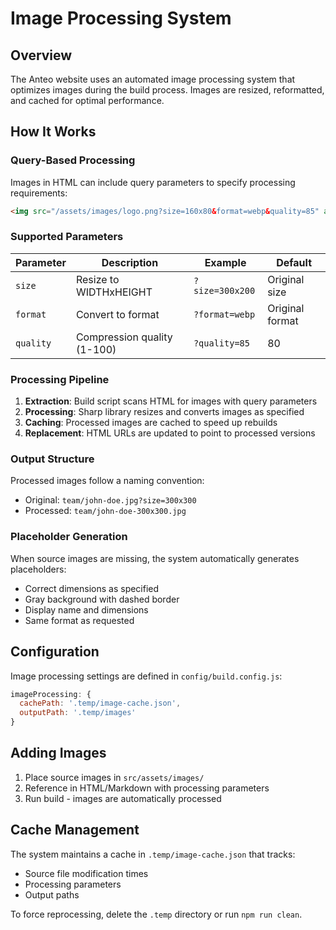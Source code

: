 # Image Processing System

## Overview

The Anteo website uses an automated image processing system that optimizes images during the build process. Images are resized, reformatted, and cached for optimal performance.

## How It Works

### Query-Based Processing

Images in HTML can include query parameters to specify processing requirements:

```html
<img src="/assets/images/logo.png?size=160x80&format=webp&quality=85" alt="Logo">
```

### Supported Parameters

| Parameter | Description | Example | Default |
|-----------|-------------|---------|---------|
| `size` | Resize to WIDTHxHEIGHT | `?size=300x200` | Original size |
| `format` | Convert to format | `?format=webp` | Original format |
| `quality` | Compression quality (1-100) | `?quality=85` | 80 |

### Processing Pipeline

1. **Extraction**: Build script scans HTML for images with query parameters
2. **Processing**: Sharp library resizes and converts images as specified
3. **Caching**: Processed images are cached to speed up rebuilds
4. **Replacement**: HTML URLs are updated to point to processed versions

### Output Structure

Processed images follow a naming convention:
- Original: `team/john-doe.jpg?size=300x300`
- Processed: `team/john-doe-300x300.jpg`

### Placeholder Generation

When source images are missing, the system automatically generates placeholders:
- Correct dimensions as specified
- Gray background with dashed border
- Display name and dimensions
- Same format as requested

## Configuration

Image processing settings are defined in `config/build.config.js`:

```javascript
imageProcessing: {
  cachePath: '.temp/image-cache.json',
  outputPath: '.temp/images'
}
```

## Adding Images

1. Place source images in `src/assets/images/`
2. Reference in HTML/Markdown with processing parameters
3. Run build - images are automatically processed

## Cache Management

The system maintains a cache in `.temp/image-cache.json` that tracks:
- Source file modification times
- Processing parameters
- Output paths

To force reprocessing, delete the `.temp` directory or run `npm run clean`.

